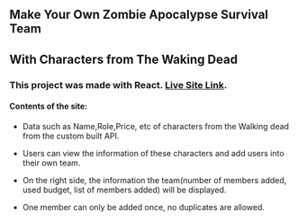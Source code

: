 ## Make Your Own Zombie Apocalypse Survival Team

## With Characters from The Waking Dead

### This project was made with React. [Live Site Link](https://walking-dead-react-game.netlify.app/).

#### Contents of the site:

- Data such as Name,Role,Price, etc of characters from the Walking dead from the custom built API.
- Users can view the information of these characters and add users into their own team.

- On the right side, the information the team(number of members added, used budget, list of members added) will be displayed.

- One member can only be added once, no duplicates are allowed.
